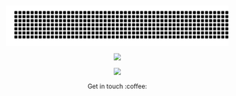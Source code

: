 ![welcome](welcome.svg)



<p align="center">
  <img src="https://readme-typing-svg.demolab.com?font=Roboto+bold&weight=800&duration=3000&pause=2000&color=158d4&random=false&width=435&lines=Full-Stack+Web+Developer+(MERN)"/>
</p>

<!--- counter --->
<p align="center"> 
  <img src="https://profile-counter.glitch.me/mostakim-h/count.svg" />
</p>

<p align="center">
  Get in touch :coffee:
</p>
<!--- <p align="left"> <img src="https://github-readme-stats.vercel.app/api?username=mostakim-h&show_icons=true&theme=gotham" alt="Mostakim" /> --->
<!---
mostakim-h/mostakim-h is a ✨ special ✨ repository because its `README.md` (this file) appears on your GitHub profile.
You can click the Preview link to take a look at your changes.
--->
